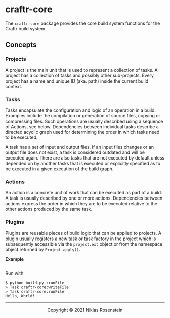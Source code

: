 # craftr-core

The `craftr-core` package provides the core build system functions for the Craftr build system.

## Concepts

### Projects

A project is the main unit that is used to represent a collection of tasks. A project has a collection
of tasks and possibly other sub-projects. Every project has a name and unique ID (aka. path) inside the
current build context.

### Tasks

Tasks encapsulate the configuration and logic of an operation in a build. Examples include the compilation
or generation of source files, copying or compressing files. Such operations are usually described using a
sequence of Actions, see below. Dependencies between individual tasks describe a directed acyclic graph used
for determining the order in which tasks need to be executed.

A task has a set of input and output files. If an input files changes or an output file does not exist, a
task is considered outdated and will be executed again. There are also tasks that are not executed by
default unless depended on by another tasks that is executed or explicitly specified as to be executed in
a given execution of the build graph.

### Actions

An action is a concrete unit of work that can be executed as part of a build. A task is usually described
by one or more actions. Dependencies between actions express the order in which they are to be executed
relative to the other actions produced by the same task.

### Plugins

Plugins are reusable pieces of build logic that can be applied to projects. A plugin usually registers
a new task or task factory in the project which is subsequently accessible via the `project.ext` object
or from the namespace object returned by `Project.apply()`.



__Example__

```python
```

Run with

```
$ python build.py :runFile
> Task craftr-core:writeFile
> Task craftr-core:runFile
Hello, World!
```

---

<p align="center">Copyright &copy; 2021 Niklas Rosenstein</p>
